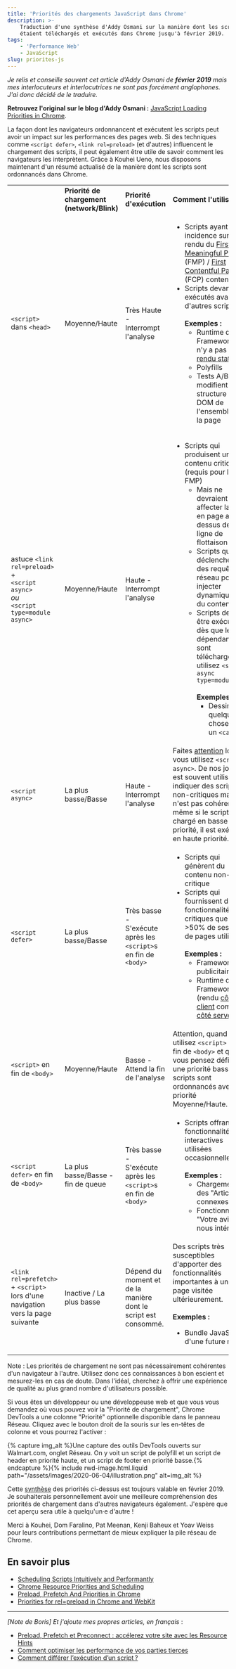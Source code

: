 ```yaml
---
title: 'Priorités des chargements JavaScript dans Chrome'
description: >-
    Traduction d'une synthèse d'Addy Osmani sur la manière dont les scripts
    étaient téléchargés et exécutés dans Chrome jusqu'à février 2019.
tags:
    - 'Performance Web'
    - JavaScript
slug: priorites-js
---
```


_Je relis et conseille souvent cet article d'Addy Osmani de **février 2019**
mais mes interlocuteurs et interlocutrices ne sont pas forcément anglophones.
J'ai donc décidé de le traduire._

<div class="canonical">
<strong>Retrouvez l'original sur le blog d'Addy Osmani&nbsp;:</strong> <a href="https://addyosmani.com/blog/script-priorities/" lang="en">JavaScript Loading Priorities in Chrome</a>.
</div>

La façon dont les navigateurs ordonnancent et exécutent les scripts peut avoir
un impact sur les performances des pages web. Si des techniques comme
`<script defer>`, `<link rel=preload>` (et d'autres) influencent le chargement
des scripts, il peut également être utile de savoir comment les navigateurs les
interprètent. Grâce à Kouhei Ueno, nous disposons maintenant d'un résumé
actualisé de la manière dont les scripts sont ordonnancés dans Chrome.

<table>
  <tbody>
    <tr>
      <td></td>
      <td>
        <strong
          >Priorité de chargement<br />
          (network/Blink)</strong
        >
      </td>
      <td><strong>Priorité d'exécution</strong></td>
      <td><strong>Comment l'utiliser?</strong></td>
    </tr>
    <tr>
      <td class="heading">
        <code>&lt;script&gt;</code> dans <code>&lt;head&gt;</code>
      </td>
      <td class="medium">Moyenne/Haute</td>
      <td class="veryhigh">
        Très Haute -<br />
        Interrompt l'analyse
      </td>
      <td>
        <ul>
          <li>
            Scripts ayant une incidence sur le rendu du
            <a
              href="https://developers.google.com/web/fundamentals/performance/user-centric-performance-metrics#first_meaningful_paint_and_hero_element_timing"
              >First Meaningful Paint</a
            >
            (FMP) /
            <a
              href="https://developers.google.com/web/fundamentals/performance/user-centric-performance-metrics#first_paint_and_first_contentful_paint"
              >First Contentful Paint</a
            >
            (FCP) content
          </li>
          <li>
            Scripts devant être exécutés avant d'autres scripts 
            <br><br>
            <strong>Exemples&nbsp;:</strong>
            <ul>
              <li>
                Runtime de Framework (s'il n'y a pas de 
                <a
                  href="https://developers.google.com/web/updates/2019/02/rendering-on-the-web"
                  >rendu statique</a
                >)
              </li>
              <li>Polyfills</li>
              <li>Tests A/B qui modifient la structure du DOM de l'ensemble de la page</li>
            </ul>
          </li>
        </ul>
      </td>
    </tr>
    <tr>
      <td class="heading">
        astuce <code>&lt;link rel=preload&gt;</code> +<br />
        <code>&lt;script async&gt;</code>
        <br>
          <em>ou</em>
        <br>
          <code>&lt;script type=module async&gt;</code>
      </td>
      <td class="medium">Moyenne/Haute</td>
      <td class="high">
        Haute -<br />
        Interrompt l'analyse
      </td>
      <td>
        <ul>
          <li>
            Scripts qui produisent un contenu critique (requis pour le FMP)
            <ul>
              <li>Mais ne devraient pas affecter la mise en page au-dessus de la ligne de flottaison</li>
              <li>
                Scripts qui déclenchent des requêtes réseau pour injecter dynamiquement du contenu
              </li>
              <li>
                Scripts devant être exécutés dès que leurs dépendances sont téléchargées, utilisez <code>&lt;script async type=module&gt;</code>
                <br><br>
                <strong>Exemples&nbsp;:</strong>
                <ul>
                  <li>Dessiner quelque chose dans un <code>&lt;canvas&gt;</code></li>
                </ul>
              </li>
            </ul>
          </li>
        </ul>
      </td>
    </tr>
    <tr>
      <td class="heading"><code>&lt;script async&gt;</code></td>
      <td class="low">La plus basse/Basse</td>
      <td class="high">
        Haute -<br />
        Interrompt l'analyse
      </td>
      <td>
        Faites
        <a href="https://calendar.perfplanet.com/2016/prefer-defer-over-async/"
          >attention</a
        >
        lorsque vous utilisez <code>&lt;script async&gt;</code>. De nos jours, il est souvent utilisé pour indiquer des scripts non-critiques mais ce n'est pas cohérent car même si le script est chargé en basse priorité, il est exécuté en haute priorité.
      </td>
    </tr>
    <tr>
      <td class="heading"><code>&lt;script defer&gt;</code></td>
      <td class="low">La plus basse/Basse</td>
      <td class="lowest">
        Très basse -<br />
        S'exécute après les <code>&lt;script&gt;</code>s en fin de
        <code>&lt;body&gt;</code>
      </td>
      <td>
        <ul>
          <li>Scripts qui génèrent du contenu non-critique</li>
          <li>
            Scripts qui fournissent des fonctionnalités critiques que &gt;50% de sessions de pages utiliseront
            <br><br>
            <strong>Exemples&nbsp;:</strong>
            <ul>
              <li>Frameworks publicitaires</li>
              <li>
                Runtime de Framework (rendu
                <a
                  href="https://developers.google.com/web/updates/2019/02/rendering-on-the-web#csr"
                  >côté client</a
                >
                comme
                <a
                  href="https://developers.google.com/web/updates/2019/02/rendering-on-the-web#server-rendering"
                  >côté serveur</a
                >)
              </li>
            </ul>
          </li>
        </ul>
      </td>
    </tr>
    <tr>
      <td class="heading">
        <code>&lt;script&gt;</code> en fin de <code>&lt;body&gt;</code>
      </td>
      <td class="medium">Moyenne/Haute</td>
      <td class="low">
        Basse -<br />
        Attend la fin de l'analyse
      </td>
      <td>
        Attention, quand vous utilisez <code>&lt;script&gt;</code> à la fin de 
        <code>&lt;body&gt;</code> et que vous pensez définir une priorité basse. Ces scripts sont ordonnancés avec une priorité Moyenne/Haute.
      </td>
    </tr>
    <tr>
      <td class="heading">
        <code>&lt;script defer&gt;</code> en fin de
        <code>&lt;body&gt;</code>
      </td>
      <td class="lowest">
        La plus basse/Basse -<br />
        fin de queue
      </td>
      <td class="lowest">
        Très basse -<br />
        S'exécute après les <code>&lt;script&gt;</code>s en fin de
        <code>&lt;body&gt;</code>
      </td>
      <td>
        <ul>
          <li>
            Scripts offrant des fonctionnalités interactives utilisées occasionnellement
            <br><br>
            <strong>Exemples&nbsp;:</strong>
            <ul>
              <li>Chargement des "Articles connexes"</li>
              <li>Fonctionnalité "Votre avis nous intéresse"</li>
            </ul>
          </li>
        </ul>
      </td>
    </tr>
    <tr>
      <td>
        <code>&lt;link rel=prefetch&gt;</code> + <code>&lt;script&gt;</code> lors d'une navigation vers la page suivante
      </td>
      <td class="lowest">Inactive / La plus basse</td>
      <td class="medium">Dépend du moment et de la manière dont le script est consommé.</td>
      <td>
        Des scripts très susceptibles d'apporter des fonctionnalités importantes à une page visitée ultérieurement.
        <br><br>
        <strong>Exemples&nbsp;:</strong>
        <ul>
          <li>Bundle JavaScript d'une future route</li>
        </ul>
      </td>
    </tr>
  </tbody>
</table>

Note : Les priorités de chargement ne sont pas nécessairement cohérentes d'un
navigateur à l'autre. Utilisez donc ces connaissances à bon escient et
mesurez-les en cas de doute. Dans l'idéal, cherchez à offrir une expérience de
qualité au plus grand nombre d'utilisateurs possible.

Si vous êtes un développeur ou une développeuse web et que vous vous demandez où
vous pouvez voir la "Priorité de chargement", Chrome DevTools a une colonne
"Priorité" optionnelle disponible dans le panneau Réseau. Cliquez avec le bouton
droit de la souris sur les en-têtes de colonne et vous pourrez l'activer :

{% capture img_alt %}Une capture des outils DevTools ouverts sur Walmart.com,
onglet Réseau. On y voit un script de polyfill et un script de header en
priorité haute, et un script de footer en priorité
basse.{% endcapture %}{% include rwd-image.html.liquid
path="/assets/images/2020-06-04/illustration.png"
alt=img_alt
%}

Cette [synthèse](/assets/images/2020-06-04/synthese.png) des priorités ci-dessus
est toujours valable en février 2019. Je souhaiterais personnellement avoir une
meilleure compréhension des priorités de chargement dans d'autres navigateurs
également. J'espère que cet aperçu sera utile à quelqu'un·e d'autre !

Merci à Kouhei, Dom Faralino, Pat Meenan, Kenji Baheux et Yoav Weiss pour leurs
contributions permettant de mieux expliquer la pile réseau de Chrome.

## En savoir plus

-   [Scheduling Scripts Intuitively and Performantly](https://bit.ly/script-scheduling)
-   [Chrome Resource Priorities and Scheduling](https://docs.google.com/document/d/1bCDuq9H1ih9iNjgzyAL0gpwNFiEP4TZS-YLRp_RuMlc/edit#)
-   [Preload, Prefetch And Priorities in Chrome](https://medium.com/reloading/preload-prefetch-and-priorities-in-chrome-776165961bbf)
-   [Priorities for rel=preload in Chrome and WebKit](https://twitter.com/yoavweiss/status/1096075414697639936)

---

_[Note de Boris] Et j'ajoute mes propres articles, en français_ :

-   [Preload, Prefetch et Preconnect : accélerez votre site avec les Resource Hints](/2020/05/preload-prefetch-et-preconnect-resource-hints/)
-   [Comment optimiser les performance de vos parties tierces](/2020/05/optimiser-parties-tierces/)
-   [Comment différer l’exécution d’un script ?](/2017/12/comment-differer-l-execution-d-un-script/)
